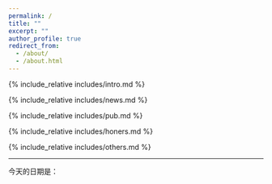 ```yaml
---
permalink: /
title: ""
excerpt: ""
author_profile: true
redirect_from: 
  - /about/
  - /about.html
---
```


<span class='anchor' id='about-me'></span>
{% include_relative includes/intro.md %}

{% include_relative includes/news.md %}

{% include_relative includes/pub.md %}

{% include_relative includes/honers.md %}

{% include_relative includes/others.md %}


<footer> 
  <hr>
<p>今天的日期是：<span id="date"></span></p>

<script>
    var today = new Date();
    var year = today.getFullYear();
    var month = today.getMonth() + 1;
    var day = today.getDate();
    var dateElement = document.getElementById("date");
    var formattedDate = ("0" + (today.getMonth() + 1)).slice(-2) + "-" + ("0" + today.getDate()).slice(-2) + "-" + today.getFullYear();
    dateElement.innerHTML = formattedDate;
</script>


  


</footer>

